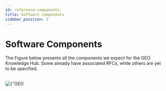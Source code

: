 ```yaml
---
id: reference-components
title: Software Components
sidebar_position: 2
---
```


# Software Components

The Figure below presents all the components we expect for the GEO Knowledge Hub. Some already have associated RFCs, while others are yet to be specified.

<div style={{textAlign: 'center'}}>
    <br/>
    <img 
        src={require("./assets/system-components.png").default}
        alt={"GEO Knowledge Hub - Software Components"} 
    />
    <br/>
</div>
